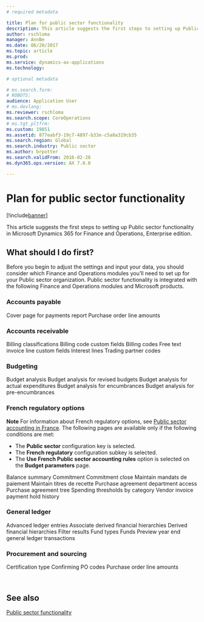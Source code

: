 ```yaml
---
# required metadata

title: Plan for public sector functionality
description: This article suggests the first steps to setting up Public sector functionality in Microsoft Dynamics 365 for Finance and Operations, Enterprise edition.
author: rschloma
manager: AnnBe
ms.date: 06/20/2017
ms.topic: article
ms.prod: 
ms.service: dynamics-ax-applications
ms.technology: 

# optional metadata

# ms.search.form: 
# ROBOTS: 
audience: Application User
# ms.devlang: 
ms.reviewer: rschloma
ms.search.scope: CoreOperations
# ms.tgt_pltfrm: 
ms.custom: 19851
ms.assetid: 877eabf3-19c7-4897-b33e-c5a8a319cb35
ms.search.region: Global
ms.search.industry: Public sector
ms.author: brpotter
ms.search.validFrom: 2016-02-28
ms.dyn365.ops.version: AX 7.0.0

---
```


# Plan for public sector functionality

[!include[banner](../includes/banner.md)]


This article suggests the first steps to setting up Public sector functionality in Microsoft Dynamics 365 for Finance and Operations, Enterprise edition.

What should I do first?
-----------------------

Before you begin to adjust the settings and input your data, you should consider which Finance and Operations modules you’ll need to set up for your Public sector organization. Public sector functionality is integrated with the following Finance and Operations modules and Microsoft products.

### Accounts payable

Cover page for payments report Purchase order line amounts

### Accounts receivable

Billing classifications Billing code custom fields Billing codes Free text invoice line custom fields Interest lines Trading partner codes

### Budgeting

Budget analysis Budget analysis for revised budgets Budget analysis for actual expenditures Budget analysis for encumbrances Budget analysis for pre-encumbrances

### French regulatory options

**Note** For information about French regulatory options, see [Public sector accounting in France](../localizations/emea-fra-public-sector-accounting.md). The following pages are available only if the following conditions are met:

-   The **Public sector** configuration key is selected.
-   The **French regulatory** configuration subkey is selected.
-   The **Use French Public sector accounting rules** option is selected on the **Budget parameters** page.

Balance summary Commitment Commitment close Maintain mandats de paiement Maintain titres de recette Purchase agreement department access Purchase agreement tree Spending thresholds by category Vendor invoice payment hold history

### General ledger

Advanced ledger entries Associate derived financial hierarchies Derived financial hierarchies Filter results Fund types Funds Preview year end general ledger transactions

### Procurement and sourcing

Certification type Confirming PO codes Purchase order line amounts

 

See also
--------

[Public sector functionality](public-sector-functionality.md)



